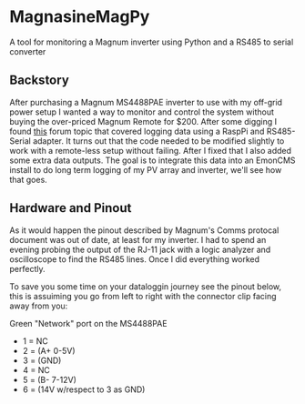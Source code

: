 # MagnasineMagPy
A tool for monitoring a Magnum inverter using Python and a RS485 to serial converter

## Backstory
After purchasing a Magnum MS4488PAE inverter to use with my off-grid power setup I wanted a way to monitor and control the system
without buying the over-priced Magnum Remote for $200. After some digging I found [this](http://midniteftp.com/forum/index.php?topic=2458.0) forum topic that covered logging data using a RaspPi
and RS485-Serial adapter. It turns out that the code needed to be modified slightly to work with a remote-less setup without failing. After I fixed that I also added some extra data outputs.
The goal is to integrate this data into an EmonCMS install to do long term logging of my PV array and inverter, we'll see how that goes.


## Hardware and Pinout
As it would happen the pinout described by Magnum's Comms protocal document was out of date, at least for my inverter. I had to spend an evening probing
the output of the RJ-11 jack with a logic analyzer and oscilloscope to find the RS485 lines. Once I did everything worked perfectly.

To save you some time on your dataloggin journey see the pinout below, this is assuiming you go from left to right with the connector clip facing away from you:

Green "Network" port on the MS4488PAE
- 1 = NC
- 2 = (A+ 0-5V)
- 3 = (GND)
- 4 = NC
- 5 = (B- 7-12V)
- 6 = (14V w/respect to 3 as GND)
